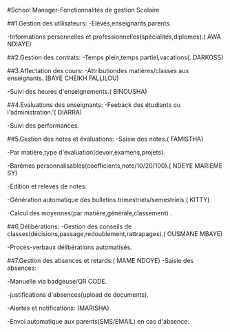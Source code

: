#School Manager-Fonctionnalités de gestion Scolaire 

##1.Gestion des utilisateurs:
-Elèves,enseignants,parents.

-Informations personnelles et professionnelles(spécialités,diplomes).( AWA NDIAYE)

##2.Gestion des contrats:
-Temps plein,temps partiel,vacations(. DARKOSS)

##3.Affectation des cours:
-Attributiondes matières/classes aux enseignants. (BAYE CHEIKH FALLILOU)

-Suivi des heures d'enseignements.( BINOUSHA)

##4.Evaluations des enseignants:
-Feeback des étudiants ou l'administration.'( DIARRA)

-Suivi des performances.

##5.Gestion des notes et évaluations:
-Saisie des notes.( FAMISTHA)

-Par matière,type d'évaluation(devoir,examens,projets).

-Barémes personnalisables(coefficients,note/10/20/100).( NDEYE MARIEME SY)

-Edition et relevés de notes:

-Génération automatique des bulletins trimestriels/semestriels.( KITTY)

-Calcul des moyennes(par matière,générale,classement) .

##6.Délibérations:
-Gestion des conseils de classes(décisions,passage,redoublement,rattrapages).( OUSMANE MBAYE)

-Procés-verbaux délibérations automatisés.

##7.Gestion des absences et retards:( MAME NDOYE)
-Saisie des absences:

-Manuelle via badgeuse/QR CODE.

-justifications d'absences(upload de documents).

-Alertes et notifications: (MARISHA)

-Envoi automatique aux parents(SMS/EMAIL) en cas d'absence.

